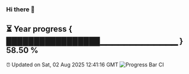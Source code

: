 ### Hi there 👋
⏳ Year progress { █████████████████▁▁▁▁▁▁▁▁▁▁▁▁▁ } 58.50 %
---
⏰ Updated on Sat, 02 Aug 2025 12:41:16 GMT
![Progress Bar CI](https://github.com/liununu/liununu/workflows/Progress%20Bar%20CI/badge.svg)
